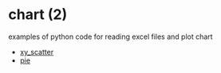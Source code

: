 # chart (2)
examples of python code for reading excel files and plot chart

+ [xy_scatter](xy_scatter.ipynb)
+ [pie](pie.ipynb)
